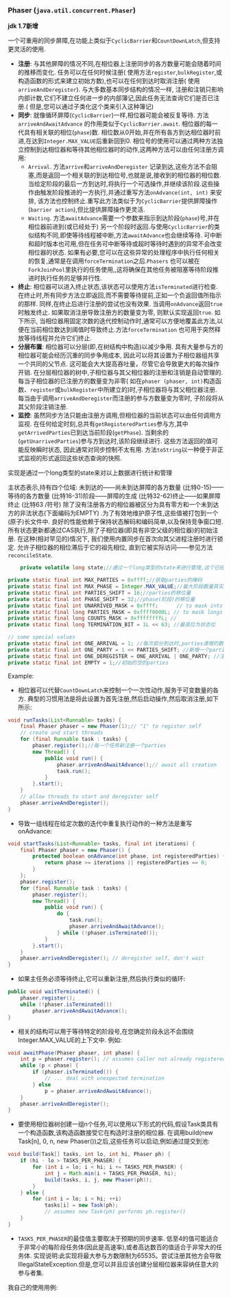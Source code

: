 ### Phaser (`java.util.concurrent.Phaser`)

**jdk 1.7新增**

一个可重用的同步屏障,在功能上类似于`CyclicBarrier`和`CountDownLatch`,但支持更灵活的使用.

+ **注册**: 与其他屏障的情况不同,在相位器上注册同步的各方数量可能会随着时间的推移而变化. 任务可以在任何时候注册(
  使用方法`register`,`bulkRegister`,或构造函数的形式来建立初始方数),也可以在任何到达时取消注册(
  使用`arriveAndDeregister`). 与大多数基本同步结构的情况一样,
  注册和注销只影响内部计数,它们不建立任何进一步的内部簿记,因此任务无法查询它们是否已注册.(
  但是,您可以通过子类化这个类来引入这种簿记)
+ **同步**: 就像循环屏障(`CyclicBarrier`)一样,相位器可能会被反复等待. 方法`arriveAndAwaitAdvance`
  的作用类似于`CyclicBarrier.await`. 相位器的每一代具有相关联的相位(`phase`)数.
  相位数从0开始,并在所有各方到达相位器时前进,在达到`Integer.MAX_VALUE`后重新回到0.
  相位号的使用可以通过两种方法独立控制到达相位器和等待其他相位器时的动作,这两种方法可以由任何注册方调用:
    + `Arrival`. 方法`arrive`和`arriveAndDeregister`
      记录到达,这些方法不会阻塞,而是返回一个相关联的到达相位号,也就是说,接收到的相位器的相位数.当给定阶段的最后一方到达时,将执行一个可选操作,并继续该阶段.这些操作由触发阶段推进的一方执行,并通过重写方法`onAdvance(int, int)`
      来安排,
      该方法也控制终止.重写此方法类似于为`CyclicBarrier`提供屏障操作(`barrier action`),但比提供屏障操作更灵活.
    + `Waiting`. 方法`awaitAdvance`需要一个参数来指示到达阶段(`phase`)号,并在相位器前进到(或已经处于)
      另一个阶段时返回.与使用`CyclicBarrier`的类似结构不同,即使等待线程被中断,方法`awaitAdvance`也会继续等待.
      可中断和超时版本也可用,但在任务可中断等待或超时等待时遇到的异常不会改变相位器的状态.
      如果有必要,您可以在这些异常的处理程序中执行任何相关的恢复,通常是在调用`forceTermination`之后.`Phasers`
      也可以被在`ForkJoinPool`里执行的任务使用,,这将确保在其他任务被阻塞等待阶段推进时执行任务的足够并行性.
+ **终止**: 相位器可以进入终止状态,该状态可以使用方法`isTerminated`进行检查. 在终止时,所有同步方法立即返回,而不需要等待提前,正如一个负返回值所指示的那样.
  同样,在终止后进行注册的尝试也没有效果. 当调用`onAdvance`返回`true`时触发终止. 如果取消注册导致注册方的数量变为零,
  则默认实现返回`true`.
  如下所示,
  当相位器用固定次数的迭代控制动作时,通常可以方便地覆盖此方法,以便在当前相位数达到阈值时导致终止.方法`forceTermination`
  也可用于突然释放等待线程并允许它们终止.
+ **分层布置**: 相位器可以分层(即,在树结构中构造)以减少争用. 具有大量参与方的相位器可能会经历沉重的同步争用成本,
  因此可以将其设置为子相位器组共享一个共同的父节点. 这可能会大大提高吞吐量，尽管它会导致更大的每次操作开销.
  在分层相位器的树中,子相位器与其父相位器的注册和注销是自动管理的. 每当子相位器的已注册方的数量变为非零(
  如在`phaser (phaser, int)`构造函数、`register`或`bulkRegister`中所建立的)时,子相位器将与其父相位器注册.
  每当由于调用`arriveAndDeregister`而注册的参与方数量变为零时, 子阶段将从其父阶段注销注册.
+ **监控**: 虽然同步方法只能由注册方调用,但相位器的当前状态可以由任何调用方监视.
  在任何给定时刻,总共有`getRegisteredParties`参与方,其中`getArrivedParties`已到达当前阶段(`getPhase`).
  当剩余的(`getUnarrivedParties`)参与方到达时,该阶段继续进行. 这些方法返回的值可能反映瞬时状态,
  因此通常对同步控制不太有用. 方法`toString`以一种便于非正式监视的形式返回这些状态查询的快照.

实现是通过一个long类型的state来对以上数据进行统计和管理

主状态表示,持有四个位域: 未到达的——尚未到达屏障的各方数量
(比特0-15)——等待的各方数量
(比特16-31)阶段——屏障的生成
(比特32-62)终止——如果屏障终止
(比特63 /符号)
除了没有注册各方的相位器被区分为具有零方和一个未到达方的非法状态(下面编码为EMPTY)
.为了有效地维护原子性,这些值被打包到一个(原子)长文件中. 良好的性能依赖于保持状态解码和编码简单,以及保持竞争窗口短.
所有状态更新都通过CAS执行,除了子相位器(即具有非空父级的相位器)的初始注册. 在这种(相对罕见的)情况下,
我们使用内置同步在首次向其父进程注册时进行锁定. 允许子相位器的相位滞后于它的祖先相位,
直到它被实际访问——参见方法`reconcileState`.

```java
    private volatile long state;//通过一个long类型的state来进行管理,这个已经不是第一次了Doug Lea大师就喜欢这么玩

private static final int MAX_PARTIES = 0xffff;//获取parties的掩码
private static final int MAX_PHASE = Integer.MAX_VALUE;//最大阶段数量其实就是32位数的最大值
private static final int PARTIES_SHIFT = 16;//parties的移位量
private static final int PHASE_SHIFT = 32;//phase(阶段)的移位量
private static final int UNARRIVED_MASK = 0xffff;      // to mask ints 未到达的部分的数量
private static final long PARTIES_MASK = 0xffff0000L; // to mask longs 这个是配置的部分的总量(构造函数初始化或者register/bulkRegister方法注册),用来到达一个阶段的时候恢复parties部分
private static final long COUNTS_MASK = 0xffffffffL; //
private static final long TERMINATION_BIT = 1L << 63; //最高位为状态位

// some special values
private static final int ONE_ARRIVAL = 1; //每次部分到达时,parties递增的数量
private static final int ONE_PARTY = 1 << PARTIES_SHIFT; //新增一个parties参与者时需要更新的值
private static final int ONE_DEREGISTER = ONE_ARRIVAL | ONE_PARTY; //注册一个新的parties,state需要加的值
private static final int EMPTY = 1;//初始的空的parties
```

Example:

+ 相位器可以代替`CountDownLatch`来控制一个一次性动作,服务于可变数量的各方.
  典型的习惯用法是将此设置为首先注册,然后启动操作,然后取消注册,如下所示:

```java
void runTasks(List<Runnable> tasks) {
    final Phaser phaser = new Phaser(1);// "1" to register self    
    // create and start threads    
    for (final Runnable task : tasks) {
        phaser.register();//每一个任务新注册一个parties      
        new Thread() {
            public void run() {
                phaser.arriveAndAwaitAdvance();// await all creation          
                task.run();
            }
        }.start();
    }
    // allow threads to start and deregister self    
    phaser.arriveAndDeregister();
}
```

+ 导致一组线程在给定次数的迭代中重复执行动作的一种方法是重写onAdvance:

```java
void startTasks(List<Runnable> tasks, final int iterations) {
    final Phaser phaser = new Phaser() {
        protected boolean onAdvance(int phase, int registeredParties) {
            return phase >= iterations || registeredParties == 0;
        }
    };
    phaser.register();
    for (final Runnable task : tasks) {
        phaser.register();
        new Thread() {
            public void run() {
                do {
                    task.run();
                    phaser.arriveAndAwaitAdvance();
                } while (!phaser.isTerminated());
            }
        }.start();
    }
    phaser.arriveAndDeregister(); // deregister self, don't wait  
}
```

+ 如果主任务必须等待终止,它可以重新注册,然后执行类似的循环:
```java
public void waitTerminated() {
    phaser.register();
    while (!phaser.isTerminated()) 
        phaser.arriveAndAwaitAdvance();
}
```

+ 相关的结构可以用于等待特定的阶段号,在您确定阶段永远不会围绕Integer.MAX_VALUE的上下文中. 例如:
```java
void awaitPhase(Phaser phaser, int phase) {
    int p = phaser.register(); // assumes caller not already registered    
    while (p < phase) {
        if (phaser.isTerminated()) {
            // ... deal with unexpected termination
        } else
            p = phaser.arriveAndAwaitAdvance();
    }
    phaser.arriveAndDeregister();
}
```

+ 要使用相位器树创建一组n个任务,可以使用以下形式的代码,假设Task类具有一个构造函数,该构造函数接受它在构造时注册的相位器.
  在调用build(new Task[n], 0, n, new Phaser())之后,这些任务可以启动,例如通过提交到池:
```java
void build(Task[] tasks, int lo, int hi, Phaser ph) {
    if (hi - lo > TASKS_PER_PHASER) {
        for (int i = lo; i < hi; i += TASKS_PER_PHASER) {
            int j = Math.min(i + TASKS_PER_PHASER, hi);
            build(tasks, i, j, new Phaser(ph));
        }
    } else {
        for (int i = lo; i < hi; ++i)
            tasks[i] = new Task(ph);
            // assumes new Task(ph) performs ph.register() 
    }  
}
```

+ `TASKS_PER_PHASER`的最佳值主要取决于预期的同步速率. 低至4的值可能适合于非常小的每阶段任务体(因此是高速率),或者高达数百的值适合于非常大的任务体.
  实现说明:此实现将最大参与方数限制为65535。尝试注册其他方会导致IllegalStateException.但是,您可以并且应该创建分层相位器来容纳任意大的参与者集.

我自己的使用用例:
